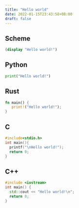 ```yaml
---
title: "Hello world"
date: 2022-01-15T23:43:58+08:00
draft: false
---
```

## Scheme
```scheme
(display "Hello world!")
```

## Python
```python
print("Hello world!")
```

## Rust
```rust
fn main() {
   print!("Hello world!");
}
```

## C
```c
#include<stdio.h>
int main(){
  printf("\nHello world!");
  return 0;
}
```

## C++
```cpp
#include <iostream>
int main() {
  std::cout << "Hello world!\n";
  return 0;
}
```
